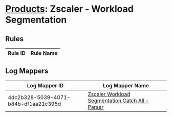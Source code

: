 # [Products](README.md): Zscaler - Workload Segmentation

## Rules

|Rule ID|Rule Name|
|----|----|


## Log Mappers

|Log Mapper ID|Log Mapper Name|
|----|----|
|4dc2b328-5039-4071-b84b-df1aa21c395d|[Zscaler Workload Segmentation Catch All - Parser](../mappings/4dc2b328-5039-4071-b84b-df1aa21c395d.md)|


